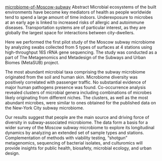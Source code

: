 [microbiome-of-Moscow-subway](https://www.sciencedirect.com/science/article/pii/S2001037019304106)
Abstract
Microbial ecosystems of the built environments have become key mediators of health as people worldwide tend to spend a large amount of time indoors. Underexposure to microbes at an early age is linked to increased risks of allergic and autoimmune diseases. Transportation systems are of particular interest, as they are globally the largest space for interactions between city-dwellers.

Here we performed the first pilot study of the Moscow subway microbiome by analyzing swabs collected from 5 types of surfaces at 4 stations using high-throughput 16S rRNA gene sequencing. The study was conducted as a part of The Metagenomics and Metadesign of the Subways and Urban Biomes (MetaSUB) project.

The most abundant microbial taxa comprising the subway microbiome originated from the soil and human skin. Microbiome diversity was positively correlated with passenger traffic. No substantial evidence of major human pathogens presence was found. Co-occurrence analysis revealed clusters of microbial genera including combinations of microbes likely originating from different niches. The clusters, as well as the most abundant microbes, were similar to ones obtained for the published data on the New-York City subway microbiome.

Our results suggest that people are the main source and driving force of diversity in subway-associated microbiome. The data form a basis for a wider survey of the Moscow subway microbiome to explore its longitudinal dynamics by analyzing an extended set of sample types and stations. Complementation of methods with viability testing, “shotgun” metagenomics, sequencing of bacterial isolates, and culturomics will provide insights for public health, biosafety, microbial ecology, and urban design.
